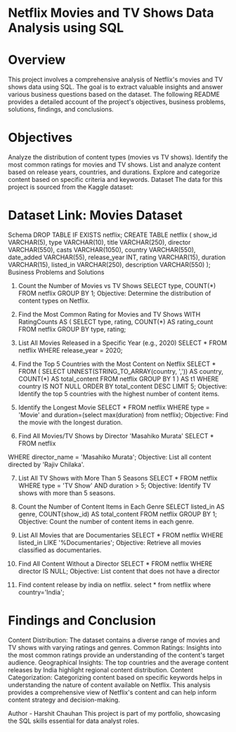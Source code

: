 # Netflix Movies and TV Shows Data Analysis using SQL
# Overview
This project involves a comprehensive analysis of Netflix's movies and TV shows data using SQL. The goal is to extract valuable insights and answer various business questions based on the dataset. The following README provides a detailed account of the project's objectives, business problems, solutions, findings, and conclusions.

# Objectives
Analyze the distribution of content types (movies vs TV shows).
Identify the most common ratings for movies and TV shows.
List and analyze content based on release years, countries, and durations.
Explore and categorize content based on specific criteria and keywords.
Dataset
The data for this project is sourced from the Kaggle dataset:

# Dataset Link: Movies Dataset
Schema
DROP TABLE IF EXISTS netflix;
CREATE TABLE netflix
(
    show_id      VARCHAR(5),
    type         VARCHAR(10),
    title        VARCHAR(250),
    director     VARCHAR(550),
    casts        VARCHAR(1050),
    country      VARCHAR(550),
    date_added   VARCHAR(55),
    release_year INT,
    rating       VARCHAR(15),
    duration     VARCHAR(15),
    listed_in    VARCHAR(250),
    description  VARCHAR(550)
);
Business Problems and Solutions
1. Count the Number of Movies vs TV Shows
SELECT 
    type,
    COUNT(*)
FROM netflix
GROUP BY 1;
Objective: Determine the distribution of content types on Netflix.

2. Find the Most Common Rating for Movies and TV Shows
WITH RatingCounts AS (
    SELECT 
        type,
        rating,
        COUNT(*) AS rating_count
    FROM netflix
    GROUP BY type, rating;

3. List All Movies Released in a Specific Year (e.g., 2020)
SELECT * 
FROM netflix
WHERE release_year = 2020;

4. Find the Top 5 Countries with the Most Content on Netflix
SELECT * 
FROM
(
    SELECT 
        UNNEST(STRING_TO_ARRAY(country, ',')) AS country,
        COUNT(*) AS total_content
    FROM netflix
    GROUP BY 1
) AS t1
WHERE country IS NOT NULL
ORDER BY total_content DESC
LIMIT 5;
Objective: Identify the top 5 countries with the highest number of content items.

5. Identify the Longest Movie
SELECT 
    *
FROM netflix
WHERE type = 'Movie'
and duration=(select max(duration) from netflix);
Objective: Find the movie with the longest duration.

6. Find All Movies/TV Shows by Director 'Masahiko Murata'
    SELECT 
        *
    FROM netflix

WHERE director_name = 'Masahiko Murata';
Objective: List all content directed by 'Rajiv Chilaka'.

7. List All TV Shows with More Than 5 Seasons
SELECT *
FROM netflix
WHERE type = 'TV Show'
  AND duration > 5;
Objective: Identify TV shows with more than 5 seasons.

8. Count the Number of Content Items in Each Genre
SELECT 
    listed_in AS genre,
    COUNT(show_id) AS total_content
FROM netflix
GROUP BY 1;
Objective: Count the number of content items in each genre.

9. List All Movies that are Documentaries
SELECT * 
FROM netflix
WHERE listed_in LIKE '%Documentaries';
Objective: Retrieve all movies classified as documentaries.

10. Find All Content Without a Director
SELECT * 
FROM netflix
WHERE director IS NULL;
Objective: List content that does not have a director


11. Find content release by india on netflix.
 select * from netflix
 where country='India';
 

# Findings and Conclusion
Content Distribution: The dataset contains a diverse range of movies and TV shows with varying ratings and genres.
Common Ratings: Insights into the most common ratings provide an understanding of the content's target audience.
Geographical Insights: The top countries and the average content releases by India highlight regional content distribution.
Content Categorization: Categorizing content based on specific keywords helps in understanding the nature of content available on Netflix.
This analysis provides a comprehensive view of Netflix's content and can help inform content strategy and decision-making.

Author - Harshit Chauhan
This project is part of my portfolio, showcasing the SQL skills essential for data analyst roles.

